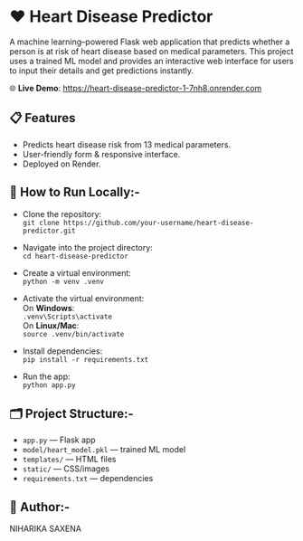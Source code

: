 
# ❤️ Heart Disease Predictor

A machine learning–powered Flask web application that predicts whether a person is at risk of heart disease based on medical parameters.
This project uses a trained ML model and provides an interactive web interface for users to input their details and get predictions instantly.

🌐 **Live Demo**:  https://heart-disease-predictor-1-7nh8.onrender.com


## 📋 Features

* Predicts heart disease risk from 13 medical parameters.
* User-friendly form & responsive interface.
* Deployed on Render.

## 🚀 How to Run Locally:-

- Clone the repository:  
  `git clone https://github.com/your-username/heart-disease-predictor.git`

- Navigate into the project directory:  
  `cd heart-disease-predictor`

- Create a virtual environment:  
  `python -m venv .venv`

- Activate the virtual environment:  
  On **Windows**:  
  `.venv\Scripts\activate`  
  On **Linux/Mac**:  
  `source .venv/bin/activate`

- Install dependencies:  
  `pip install -r requirements.txt`

- Run the app:  
  `python app.py`

## 🗂️ Project Structure:-

* `app.py` — Flask app
* `model/heart_model.pkl` — trained ML model
* `templates/` — HTML files
* `static/` — CSS/images
* `requirements.txt` — dependencies

## 👤 Author:-

NIHARIKA SAXENA 

